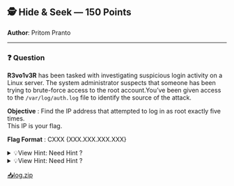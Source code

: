 ## 🕵️ Hide & Seek — 150 Points  
**Author**: Pritom Pranto

---

### ❓ Question

**R3vo1v3R** has been tasked with investigating suspicious login activity on a Linux server.  The system administrator suspects that someone has been trying to brute-force access to the root account.You’ve been given access to the `/var/log/auth.log` file to identify the source of the attack.

**Objective** : Find the IP address that attempted to log in as root exactly five times.  
This IP is your flag.

**Flag Format** : CXXX {XXX.XXX.XXX.XXX}

<details>
  <summary>💡View Hint: Need Hint ?</summary>
"Did you Submitted any flag before ? "
</details>
<details>
  <summary>💡View Hint: Need Hint ?</summary>
"Maybe you forget the Flag Format"
</details>


[📥log.zip](log.zip)

